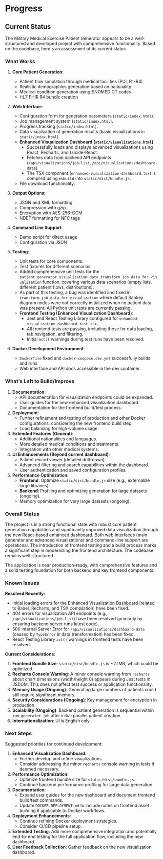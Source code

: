 # Progress

## Current Status

The Military Medical Exercise Patient Generator appears to be a well-structured and developed project with comprehensive functionality. Based on the codebase, here's an assessment of its current status.

### What Works

1. **Core Patient Generation**:
   - Patient flow simulation through medical facilities (POI, R1-R4)
   - Realistic demographics generation based on nationality
   - Medical condition generation using SNOMED CT codes
   - HL7 FHIR R4 bundle creation

2. **Web Interface**:
   - Configuration form for generation parameters (`static/index.html`).
   - Job management system (`static/index.html`).
   - Progress tracking (`static/index.html`).
   - Data visualization of generation results (basic visualizations in `static/index.html`).
   - **Enhanced Visualization Dashboard (`static/visualizations.html`)**:
     - Successfully loads and displays advanced visualizations using React, Recharts, and Lucide-React.
     - Fetches data from backend API endpoints (`/api/visualizations/job-list`, `/api/visualizations/dashboard-data`).
     - The TSX component (`enhanced-visualization-dashboard.tsx`) is compiled using `esbuild` into `static/dist/bundle.js`.
   - File download functionality.

3. **Output Options**:
   - JSON and XML formatting
   - Compression with gzip
   - Encryption with AES-256-GCM
   - NDEF formatting for NFC tags

4. **Command Line Support**:
   - Demo script for direct usage
   - Configuration via JSON

5. **Testing**:
   - Unit tests for core components.
   - Test fixtures for different scenarios.
   - Added comprehensive unit tests for the `patient_generator.visualization_data.transform_job_data_for_visualization` function, covering various data scenarios (empty lists, different patient flows, distributions).
   - As part of this testing, a bug was identified and fixed in `transform_job_data_for_visualization` where default Sankey diagram nodes were not correctly initialized when no patient data was present. All Python unit tests are currently passing.
   - **Frontend Testing (Enhanced Visualization Dashboard)**:
     - Jest and React Testing Library configured for `enhanced-visualization-dashboard.test.tsx`.
     - All frontend tests are passing, including those for data loading, tab navigation, and filtering.
     - Initial `act()` warnings during test runs have been resolved.

6. **Docker Development Environment**:
   - `Dockerfile` fixed and `docker-compose.dev.yml` successfully builds and runs.
   - Web interface and API docs accessible in the dev container.

### What's Left to Build/Improve

1.  **Documentation**:
    *   API documentation for visualization endpoints could be expanded.
    *   User guides for the new enhanced visualization dashboard.
    *   Documentation for the frontend build/test process.
2.  **Deployment**:
    *   Further refinement and testing of production and other Docker configurations, considering the new frontend build step.
    *   Load balancing for high-volume usage.
3.  **Extended Features (General)**:
    *   Additional nationalities and languages.
    *   More detailed medical conditions and treatments.
    *   Integration with other medical systems.
4.  **UI Enhancements (Beyond current dashboard)**:
    *   Patient record viewer (detailed drill-down).
    *   Advanced filtering and search capabilities within the dashboard.
    *   User authentication and saved configuration profiles.
5.  **Performance Optimization**:
    *   **Frontend**: Optimize `static/dist/bundle.js` size (e.g., externalize large libraries).
    *   **Backend**: Profiling and optimizing generation for large datasets (ongoing).
    *   Memory optimization for very large datasets (ongoing).

### Overall Status

The project is in a strong functional state with robust core patient generation capabilities and significantly improved data visualization through the new React-based enhanced dashboard. Both web interfaces (main generator and advanced visualizations) and command-line support are operational. The introduction of frontend testing and a build process marks a significant step in modernizing the frontend architecture. The codebase remains well-structured.

The application is near production-ready, with comprehensive features and a solid testing foundation for both backend and key frontend components.

### Known Issues

**Resolved Recently:**
-   Initial loading errors for the Enhanced Visualization Dashboard (related to Babel, Recharts, and TSX compilation) have been fixed.
-   404 errors for visualization API endpoints (e.g., `/api/visualizations/job-list`) have been resolved (primarily by ensuring backend server runs latest code).
-   500 Internal Server Error for `/api/visualizations/dashboard-data` (caused by `TypeError` in data transformation) has been fixed.
-   React Testing Library `act()` warnings in frontend tests have been resolved.

**Current Considerations:**
1.  **Frontend Bundle Size**: `static/dist/bundle.js` is ~2.1MB, which could be optimized.
2.  **Recharts Console Warning**: A minor console warning from `recharts` about chart dimensions (width/height 0) appears during Jest tests in JSDOM. This does not affect test success or application functionality.
3.  **Memory Usage (Ongoing)**: Generating large numbers of patients could still require significant memory.
4.  **Security Considerations (Ongoing)**: Key management for encryption in production.
5.  **Scalability (Ongoing)**: Backend patient generation is sequential within `run_generator_job` after initial parallel patient creation.
6.  **Internationalization**: UI is English only.

### Next Steps

Suggested priorities for continued development:

1.  **Enhanced Visualization Dashboard**:
    *   Further develop and refine visualizations.
    *   Consider addressing the minor `recharts` console warning in tests if deemed necessary.
2.  **Performance Optimization**:
    *   Optimize frontend bundle size for `static/dist/bundle.js`.
    *   Continue backend performance profiling for large data generation.
3.  **Documentation**:
    *   Expand user guides for the new dashboard and document frontend build/test commands.
    *   Update `DOCKER_DEPLOYMENT.md` to include notes on frontend asset building if applicable to Docker workflows.
4.  **Deployment Enhancements**:
    *   Continue refining Docker deployment strategies.
    *   Consider CI/CD pipeline setup.
5.  **Extended Testing**: Add more comprehensive integration and potentially end-to-end testing for the full application flow, including the new dashboard.
6.  **User Feedback Collection**: Gather feedback on the new visualization dashboard.
